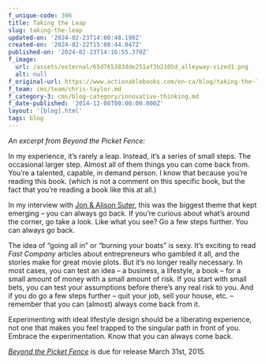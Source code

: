 ```yaml
---
f_unique-code: 396
title: Taking the Leap
slug: taking-the-leap
updated-on: '2024-02-23T14:08:48.190Z'
created-on: '2024-02-22T15:08:44.047Z'
published-on: '2024-02-23T14:16:55.370Z'
f_image:
  url: /assets/external/65d765383dde251af3b2105d_alleyway-sized1.png
  alt: null
f_original-url: https://www.actionablebooks.com/en-ca/blog/taking-the-leap/
f_team: cms/team/chris-taylor.md
f_category-3: cms/blog-category/innovative-thinking.md
f_date-published: '2014-12-08T00:00:00.000Z'
layout: '[blog].html'
tags: blog
---
```


_An excerpt from Beyond the Picket Fence:_

In my experience, it’s rarely a leap. Instead, it’s a series of small steps. The occasional larger step. Almost all of them things you can come back from. You’re a talented, capable, in demand person. I know that because you’re reading this book. (which is not a comment on this specific book, but the fact that you’re reading a book like this at all.)

In my interview with [Jon & Alison Suter](https://simpletax.ca/about), this was the biggest theme that kept emerging – you can always go back. If you’re curious about what’s around the corner, go take a look. Like what you see? Go a few steps further. You can always go back.

The idea of “going all in” or “burning your boats” is sexy. It’s exciting to read _Fast Company_ articles about entrepreneurs who gambled it all, and the stories make for great movie plots. But it’s no longer really necessary. In most cases, you can test an idea – a business, a lifestyle, a book – for a small amount of money with a small amount of risk. If you start with small bets, you can test your assumptions before there’s any real risk to you. And if you do go a few steps further – quit your job, sell your house, etc. – remember that you can (almost) always come back from it.

Experimenting with ideal lifestyle design should be a liberating experience, not one that makes you feel trapped to the singular path in front of you. Embrace the experimentation. Know that you can always come back.

[_Beyond the Picket Fence_](https://publishizer.com/beyond-the-picket-fence/) is due for release March 31st, 2015.

